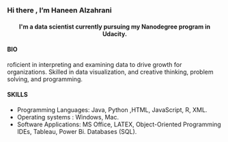 ### Hi there , I’m Haneen Alzahrani 


<h4 align="center"> I'm a data scientist currently pursuing my Nanodegree program in Udacity.  </h4>

#### BIO

roficient in interpreting and examining data to drive growth for organizations. Skilled in data visualization, and creative thinking, problem solving, and programming.

#### SKILLS

- Programming Languages: Java, Python ,HTML, JavaScript, R, XML.
- Operating systems : Windows, Mac.
- Software Applications: MS Office, LATEX, Object-Oriented Programming IDEs, Tableau, Power Bi. Databases (SQL).
